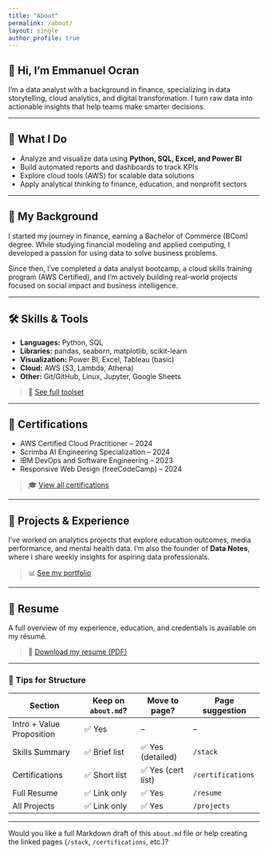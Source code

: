 ```yaml
---
title: "About"
permalink: /about/
layout: single
author_profile: true
---
```


## 👋 Hi, I’m Emmanuel Ocran

I’m a data analyst with a background in finance, specializing in data storytelling, cloud analytics, and digital transformation. I turn raw data into actionable insights that help teams make smarter decisions.

---

## 🧩 What I Do

- Analyze and visualize data using **Python, SQL, Excel, and Power BI**
- Build automated reports and dashboards to track KPIs
- Explore cloud tools (AWS) for scalable data solutions
- Apply analytical thinking to finance, education, and nonprofit sectors

---

## 🧠 My Background

I started my journey in finance, earning a Bachelor of Commerce (BCom) degree. While studying financial modeling and applied computing, I developed a passion for using data to solve business problems.

Since then, I’ve completed a data analyst bootcamp, a cloud skills training program (AWS Certified), and I’m actively building real-world projects focused on social impact and business intelligence.

---

## 🛠️ Skills & Tools

- **Languages:** Python, SQL
- **Libraries:** pandas, seaborn, matplotlib, scikit-learn
- **Visualization:** Power BI, Excel, Tableau (basic)
- **Cloud:** AWS (S3, Lambda, Athena)
- **Other:** Git/GitHub, Linux, Jupyter, Google Sheets

> 📁 [See full toolset](/stack)

---

## 🧾 Certifications

- AWS Certified Cloud Practitioner – 2024  
- Scrimba AI Engineering Specialization – 2024  
- IBM DevOps and Software Engineering – 2023  
- Responsive Web Design (freeCodeCamp) – 2024

> 🎓 [View all certifications](/certifications)

---

## 🧪 Projects & Experience

I’ve worked on analytics projects that explore education outcomes, media performance, and mental health data. I’m also the founder of **Data Notes**, where I share weekly insights for aspiring data professionals.

> 📊 [See my portfolio](/projects)

---

## 📄 Resume

A full overview of my experience, education, and credentials is available on my résumé.

> 🔗 [Download my resume (PDF)](https://drive.google.com/your-resume-link)

---

### 🧠 Tips for Structure

| Section | Keep on `about.md`? | Move to page? | Page suggestion |
|--------|----------------------|----------------|----------------|
| Intro + Value Proposition | ✅ Yes | – | – |
| Skills Summary | ✅ Brief list | ✅ Yes (detailed) | `/stack` |
| Certifications | ✅ Short list | ✅ Yes (cert list) | `/certifications` |
| Full Resume | ✅ Link only | ✅ Yes | `/resume` |
| All Projects | ✅ Link only | ✅ Yes | `/projects` |

---

Would you like a full Markdown draft of this `about.md` file or help creating the linked pages (`/stack`, `/certifications`, etc.)?
